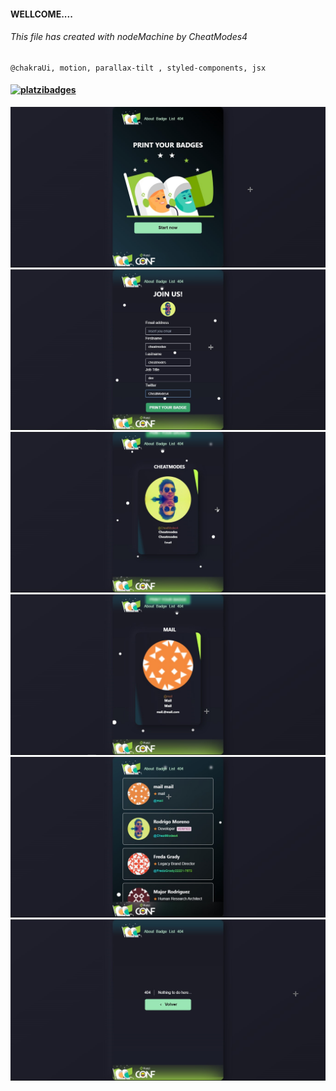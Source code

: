 #### WELLCOME....
###### This file has created with nodeMachine by CheatModes4

```
@chakraUi, motion, parallax-tilt , styled-components, jsx
```
#### [![platzibadges](https://vercel.com/button)](https://rroderickk.github.io/platzibadges)

![sc1](./screenshots/sc1.png)
![sc2](./screenshots/sc2.png)
![sc3](./screenshots/sc3.png)
![sc4](./screenshots/sc4.png)
![sc5](./screenshots/sc5.png)
![sc6](./screenshots/sc6.png)